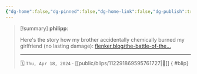 ```yaml
---
{"dg-home":false,"dg-pinned":false,"dg-home-link":false,"dg-publish":true,"tags":["dgblip"],"disabled rules":["yaml-title","yaml-title-alias","file-name-heading"],"title":"philipp on mastodon @ 2024-04-18","created-date":"2024-04-18T10:59:11","id":112291869595761730,"updated-date":"2025-05-02T08:50:44","dg-path":"blips/112291869595761727.md","permalink":"/blips/112291869595761727/","dgPassFrontmatter":true}
---
```


> [!summary] **philipp**:
>
> Here's the story how my brother accidentally chemically burned my girlfriend (no lasting damage): [flenker.blog/the-battle-of-the…](https://www.flenker.blog/the-battle-of-the-batteries/)
> - - -
>
> 🗓️ `Thu, Apr 18, 2024` · [[public/blips/112291869595761727\|🔗]]
{ #blip}

